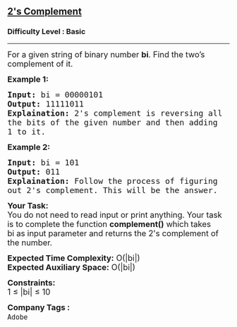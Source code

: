 <h2><a href="https://www.geeksforgeeks.org/problems/2s-complement3124/1">2's Complement</a></h2><h3>Difficulty Level : Basic</h3><hr><div class="problems_problem_content__Xm_eO"><p><span style="font-size:18px">For a given string of binary number <strong>bi</strong>. Find the two’s complement of it.</span></p>

<p><strong><span style="font-size:18px">Example 1:</span></strong></p>

<pre><span style="font-size:18px"><strong>Input:</strong> bi = 00000101
<strong>Output:</strong> 11111011
<strong>Explaination:</strong> 2's complement is reversing all 
the bits of the given number and then adding 
1 to it.</span></pre>

<p><strong><span style="font-size:18px">Example 2:</span></strong></p>

<pre><span style="font-size:18px"><strong>Input:</strong> bi = 101
<strong>Output:</strong> 011
<strong>Explaination:</strong> Follow the process of figuring 
out 2's complement. This will be the answer.</span></pre>

<p><span style="font-size:18px"><strong>Your Task:</strong><br>
You do not need to read input or print anything. Your task is to complete the function <strong>complement()</strong> which takes bi&nbsp;as input parameter and returns the 2's complement of the number.</span></p>

<p><span style="font-size:18px"><strong>Expected Time Complexity:</strong> O(|bi|)<br>
<strong>Expected Auxiliary Space:</strong> O(|bi|)</span></p>

<p><span style="font-size:18px"><strong>Constraints:</strong><br>
1 ≤ |bi| ≤ 10</span></p>
</div><p><span style=font-size:18px><strong>Company Tags : </strong><br><code>Adobe</code>&nbsp;